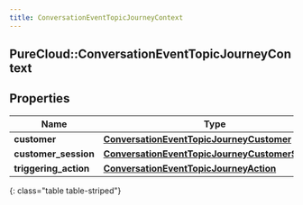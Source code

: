 ```yaml
---
title: ConversationEventTopicJourneyContext
---
```

## PureCloud::ConversationEventTopicJourneyContext

## Properties

|Name | Type | Description | Notes|
|------------ | ------------- | ------------- | -------------|
| **customer** | [**ConversationEventTopicJourneyCustomer**](ConversationEventTopicJourneyCustomer.html) |  | [optional] |
| **customer_session** | [**ConversationEventTopicJourneyCustomerSession**](ConversationEventTopicJourneyCustomerSession.html) |  | [optional] |
| **triggering_action** | [**ConversationEventTopicJourneyAction**](ConversationEventTopicJourneyAction.html) |  | [optional] |
{: class="table table-striped"}


